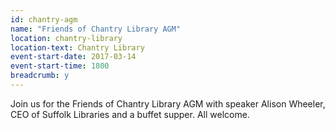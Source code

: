 ```yaml
---
id: chantry-agm
name: "Friends of Chantry Library AGM"
location: chantry-library
location-text: Chantry Library
event-start-date: 2017-03-14
event-start-time: 1800
breadcrumb: y
---
```


Join us for the Friends of Chantry Library AGM with speaker Alison Wheeler, CEO of Suffolk Libraries and a buffet supper. All welcome.
